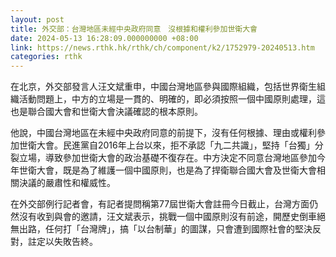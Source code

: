```yaml
---
layout: post
title: 外交部：台灣地區未經中央政府同意　沒根據和權利參加世衛大會
date: 2024-05-13 16:28:09.000000000 +08:00
link: https://news.rthk.hk/rthk/ch/component/k2/1752979-20240513.htm
categories: rthk
---
```


在北京，外交部發言人汪文斌重申，中國台灣地區參與國際組織，包括世界衛生組織活動問題上，中方的立場是一貫的、明確的，即必須按照一個中國原則處理，這也是聯合國大會和世衛大會決議確認的根本原則。

他說，中國台灣地區在未經中央政府同意的前提下，沒有任何根據、理由或權利參加世衛大會。民進黨自2016年上台以來，拒不承認「九二共識」，堅持「台獨」分裂立場，導致參加世衛大會的政治基礎不復存在。中方決定不同意台灣地區參加今年世衛大會，既是為了維護一個中國原則，也是為了捍衛聯合國大會及世衛大會相關決議的嚴肅性和權威性。

在外交部例行記者會，有記者提問稱第77屆世衛大會註冊今日截止，台灣方面仍然沒有收到與會的邀請，汪文斌表示，挑戰一個中國原則沒有前途，開歷史倒車絕無出路，任何打「台灣牌」，搞「以台制華」的圖謀，只會遭到國際社會的堅決反對，註定以失敗告終。
